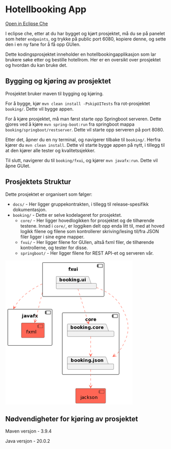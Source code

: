 # Hotellbooking App

[Open in Eclipse Che](https://che.stud.ntnu.no/#https://gitlab.stud.idi.ntnu.no/it1901/groups-2023/gr2313/gr2313?new)

I eclipse che, etter at du har bygget og kjørt prosjektet, må du se på panelet som heter `endpoints`, og trykke på public port 6080, kopiere denne, og sette den i en ny fane for å få opp GUIen.

Dette kodingsprosjektet inneholder en hotellbookingapplikasjon som lar brukere søke etter og bestille hotellrom. Her er en oversikt over prosjektet og hvordan du kan bruke det.

## Bygging og kjøring av prosjektet

Prosjektet bruker maven til bygging og kjøring.

For å bygge, kjør `mvn clean install -PskipUITests` fra rot-prosjektet `booking/`. Dette vil bygge appen.

For å kjøre prosjektet, må man først starte opp Springboot serveren. Dette gjores ved å kjøre `mvn spring-boot:run` fra springboot mappa `booking/springboot/restserver`. Dette vil starte opp serveren på port 8080.

Etter det, åpner du en ny terminal, og navigerer tilbake til `booking/`. Herfra kjører du `mvn clean install`. Dette vil starte bygge appen på nytt, i tillegg til at den kjører alle tester og kvalitetssjekker.

Til slutt, navigerer du til `booking/fxui`, og kjører `mvn javafx:run`. Dette vil åpne GUIet.

## Prosjektets Struktur

Dette prosjektet er organisert som følger:

- `docs/` - Her ligger gruppekontrakten, i tillegg til release-spesifikk dokumentasjon.
- `booking/` - Dette er selve kodelageret for prosjektet.
  - `core/` - Her ligger hovedlogikken for prosjektet og de tilhørende testene. Innad i `core/`, er loggiken delt opp enda litt til, med at hoved logikk filene og filene som kontrollerer skriving/lesing til/fra JSON filer ligger i sine egne mapper.
  - `fxui/` - Her ligger filene for GUIen, altså fxml filer, de tilhørende kontrollerne, og tester for disse.
  - `springboot/` - Her ligger filene for REST API-et og serveren vår.

![Prosjektets struktur vha PlantUML](img/architecture.png)

## Nødvendigheter for kjøring av prosjektet

Maven versjon - 3.9.4

Java versjon - 20.0.2
